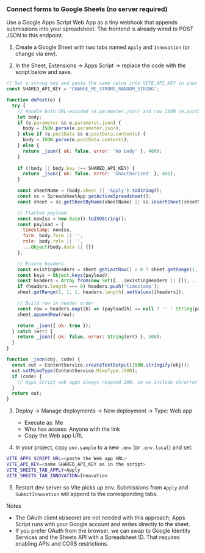 ### Connect forms to Google Sheets (no server required)

Use a Google Apps Script Web App as a tiny webhook that appends submissions into your spreadsheet. The frontend is already wired to POST JSON to this endpoint.

1) Create a Google Sheet with two tabs named `Apply` and `Innovation` (or change via env).

2) In the Sheet, Extensions → Apps Script → replace the code with the script below and save.

```javascript
// Set a strong key and paste the same value into VITE_API_KEY in your env
const SHARED_API_KEY = 'CHANGE_ME_STRONG_RANDOM_STRING';

function doPost(e) {
  try {
    // Handle both URL-encoded (e.parameter.json) and raw JSON (e.postData.contents)
    let body;
    if (e.parameter && e.parameter.json) {
      body = JSON.parse(e.parameter.json);
    } else if (e.postData && e.postData.contents) {
      body = JSON.parse(e.postData.contents);
    } else {
      return _json({ ok: false, error: 'No body' }, 400);
    }
    
    if (!body || body.key !== SHARED_API_KEY) {
      return _json({ ok: false, error: 'Unauthorized' }, 401);
    }

    const sheetName = (body.sheet || 'Apply').toString();
    const ss = SpreadsheetApp.getActiveSpreadsheet();
    const sheet = ss.getSheetByName(sheetName) || ss.insertSheet(sheetName);

    // Flatten payload
    const nowIso = new Date().toISOString();
    const payload = {
      timestamp: nowIso,
      form: body.form || '',
      role: body.role || '',
      ...Object(body.data || {})
    };

    // Ensure headers
    const existingHeaders = sheet.getLastRow() > 0 ? sheet.getRange(1, 1, 1, sheet.getLastColumn()).getValues()[0] : [];
    const keys = Object.keys(payload);
    const headers = Array.from(new Set([...(existingHeaders || []), ...keys])).filter(Boolean);
    if (headers.length === 0) headers.push('timestamp');
    sheet.getRange(1, 1, 1, headers.length).setValues([headers]);

    // Build row in header order
    const row = headers.map((h) => (payload[h] == null ? '' : String(payload[h])));
    sheet.appendRow(row);

    return _json({ ok: true });
  } catch (err) {
    return _json({ ok: false, error: String(err) }, 500);
  }
}

function _json(obj, code) {
  const out = ContentService.createTextOutput(JSON.stringify(obj));
  out.setMimeType(ContentService.MimeType.JSON);
  if (code) {
    // Apps Script web apps always respond 200, so we include ok/error in JSON
  }
  return out;
}
```

3) Deploy → Manage deployments → New deployment → Type: Web app
   - Execute as: Me
   - Who has access: Anyone with the link
   - Copy the Web app URL

4) In your project, copy `env.sample` to a new `.env` (or `.env.local`) and set:

```bash
VITE_APPS_SCRIPT_URL=<paste the Web app URL>
VITE_API_KEY=<same SHARED_API_KEY as in the script>
VITE_SHEETS_TAB_APPLY=Apply
VITE_SHEETS_TAB_INNOVATION=Innovation
```

5) Restart dev server so Vite picks up env. Submissions from `Apply` and `SubmitInnovation` will append to the corresponding tabs.

Notes
- The OAuth client id/secret are not needed with this approach; Apps Script runs with your Google account and writes directly to the sheet.
- If you prefer OAuth from the browser, we can swap to Google Identity Services and the Sheets API with a Spreadsheet ID. That requires enabling APIs and CORS restrictions.

